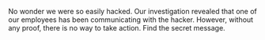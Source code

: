 No wonder we were so easily hacked. Our investigation revealed that one of our employees has been communicating with the hacker. However, without any proof, there is no way to take action. Find the secret message.
